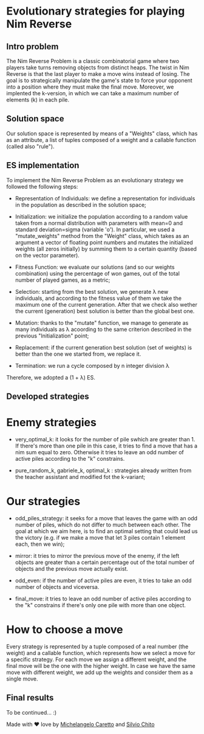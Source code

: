# Evolutionary strategies for playing Nim Reverse

## Intro problem
The Nim Reverse Problem is a classic combinatorial game where two players take turns removing objects from distinct heaps. The twist in Nim Reverse is that the last player to make a move wins instead of losing. The goal is to strategically manipulate the game's state to force your opponent into a position where they must make the final move.
Moreover, we implented the k-version, in which we can take a maximum number of elements (k) in each pile.


## Solution space
Our solution space is represented by means of a "Weights" class, which has as an attribute, a list of tuples composed of a weight and a callable function (called also "rule").


## ES implementation
To implement the Nim Reverse Problem as an evolutionary strategy we followed the following steps:
 - Representation of Individuals: we define a representation for individuals in the population as described in the solution space;

 - Initialization: we initialize the population according to a random value taken from a normal distribution with parameters with mean=0 and standard deviation=sigma (variable 'o'). In particular, we used a "mutate_weights" method from the "Weight" class, which takes as an argument a vector of floating point numbers and mutates the initialized weights (all zeros initially) by summing them to a certain quantity (based on the vector parameter).

 - Fitness Function: we evaluate our solutions (and so our weights combination) using the percentage of won games, out of the total number of played games, as a metric;

 - Selection: starting from the best solution, we generate λ new individuals, and according to the fitness value of them we take the maximum one of the current generation. After that we check also wether the current (generation) best solution is better than the global best one.

 - Mutation: thanks to the "mutate" function, we manage to generate as many individuals as λ acoording to the same criterion described in the previous "Initialization" point;

 - Replacement: if the current generation best solution (set of weights) is better than the one we started from, we replace it. 

 - Termination: we run a cycle composed by n integer division λ

Therefore, we adopted a (1 + λ) ES.


## Developed strategies
# Enemy strategies
 - very_optimal_k: it looks for the number of pile swhich are greater than 1. If there's more than one pile in this case, it tries to find a move that has a nim sum equal to zero. Otherwise it tries to leave an odd number of active piles according to the "k" constrains.

 - pure_random_k, gabriele_k, optimal_k : strategies already written from the teacher assistant and modified fot the k-variant;

# Our strategies
 - odd_piles_strategy: it seeks for a move that leaves the game with an odd number of piles, which do not differ to much between each other. The goal at which we aim here, is to find an optimal setting that could lead us the victory (e.g. if we make a move that let 3 piles contain 1 element each, then we win);

 - mirror: it tries to mirror the previous move of the enemy, if the left objects are greater than a certain percentage out of the total number of objects and the previous move actually exist.

 - odd_even: if the number of active piles are even, it tries to take an odd number of objects and viceversa. 

 - final_move: it tries to leave an odd number of active piles according to the "k" constrains if there's only one pile with more than one object.

# How to choose a move
Every strategy is represented by a tuple composed of a real number (the weight) and a callable function, which represents how we select a move for a specific strategy.
For each move we assign a different weight, and the final move will be the one with the higher weight. In case we have the same move with different weight, we add up the weights and consider them as a single move.

## Final results
To be continued... :)





Made with ❤️ love by [Michelangelo Caretto](https://github.com/rasenqt/computational_intelligence23_24) and [Silvio Chito](https://github.com/SilvioChito/computational_intelligence)   
